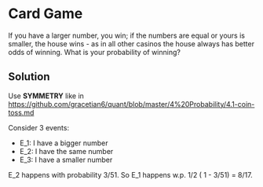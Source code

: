 # Card Game
If you have a larger number, you win; if the numbers are equal or yours is smaller, 
the house wins - as in all other casinos the house always has better odds of winning.
What is your probability of winning?

## Solution
Use **SYMMETRY** like in https://github.com/gracetian6/quant/blob/master/4%20Probability/4.1-coin-toss.md

Consider 3 events: 
- E_1: I have a bigger number
- E_2: I have the same number
- E_3: I have a smaller number

E_2 happens with probability 3/51. So E_1 happens w.p. 1/2 ( 1 - 3/51) = 8/17.

